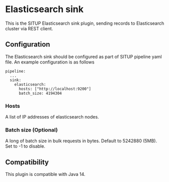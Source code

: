 # Elasticsearch sink

This is the SITUP Elasticsearch sink plugin, sending records to Elasticsearch cluster via REST client.

## Configuration

The Elasticsearch sink should be configured as part of SITUP pipeline yaml file. An example configuration is as follows

```$xslt
pipeline:
  ...
  sink:
    elasticsearch:
      hosts: ["http://localhost:9200"]
      batch_size: 4194304
``` 

### Hosts

A list of IP addresses of elasticsearch nodes.

### Batch size (Optional)

A long of batch size in bulk requests in bytes. Default to 5242880 (5MB). Set to -1 to disable.

## Compatibility

This plugin is compatible with Java 14.
